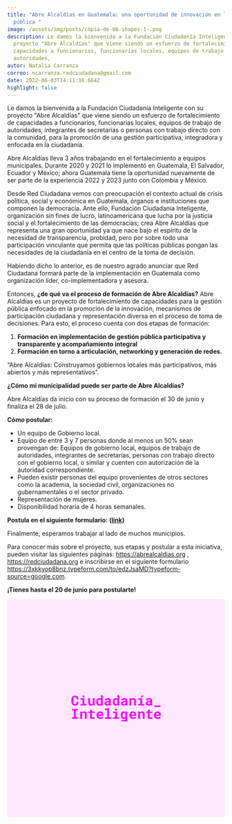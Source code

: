 ```yaml
---
title: "Abre Alcaldías en Guatemala: una oportunidad de innovación en la gestión
  pública "
image: /assets/img/posts/cópia-de-08-shapes-1-.png
description: Le damos la bienvenida a la Fundación Ciudadanía Inteligente con su
  proyecto "Abre Alcaldías" que viene siendo un esfuerzo de fortalecimiento de
  capacidades a funcionarios, funcionarias locales, equipos de trabajo de
  autoridades,
autor: Natalia Carranza
correo: ncarranza.redciudadana@gmail.com
date: 2022-06-03T14:11:16.664Z
highlight: false
---
```

Le damos la bienvenida a la Fundación Ciudadanía Inteligente con su proyecto "Abre Alcaldías" que viene siendo un esfuerzo de fortalecimiento de capacidades a funcionarios, funcionarias locales, equipos de trabajo de autoridades, integrantes de secretarías o personas con trabajo directo con la comunidad, para la promoción de una gestión participativa, integradora y enfocada en la ciudadanía. 

Abre Alcaldías lleva 3 años trabajando en el fortalecimiento a equipos municipales. Durante 2020 y 2021 lo implementó en Guatemala, El Salvador, Ecuador y México; ahora Guatemala tiene la oportunidad nuevamente de ser parte de la experiencia 2022 y 2023 junto con Colombia y México. 

Desde Red Ciudadana vemos con preocupación el contexto actual de crisis política, social y económica en Guatemala, órganos e instituciones que componen la democracia. Ante ello, Fundación Ciudadanía Inteligente, organización sin fines de lucro, latinoamericana que lucha por la justicia social y el fortalecimiento de las democracias; crea Abre Alcaldías que representa una gran oportunidad ya que nace bajo el espíritu de la necesidad de transparencia, probidad, pero por sobre todo una participación vinculante que permita que las políticas públicas pongan las necesidades de la ciudadanía en el centro de la toma de decisión. 

Habiendo dicho lo anterior, es de nuestro agrado anunciar que Red Ciudadana formará parte de la implementación en Guatemala como organización líder, co-implementadora y asesora. 

Entonces, **¿de qué va el proceso de formación de Abre Alcaldías?** Abre Alcaldías es un proyecto de fortalecimiento de capacidades para la gestión pública enfocado en la promoción de la innovación, mecanismos de participación ciudadana y representación diversa en el proceso de toma de decisiones. Para esto, el proceso cuenta con dos etapas de formación: 

1. **Formación en implementación de gestión pública participativa y transparente y acompañamiento integral**
2. **Formación en torno a articulación, networking y generación de redes.**

“Abre Alcaldías: Construyamos gobiernos locales más participativos, más abiertos y más representativos”.

**¿Cómo mi municipalidad puede ser parte de Abre Alcaldías?**

Abre Alcaldías da inicio con su proceso de formación el 30 de junio y finaliza el 28 de julio. 

**Cómo postular:** 

* Un equipo de Gobierno local.
* Equipo de entre 3 y 7 personas donde al menos un 50% sean provengan de: Equipos de gobierno local, equipos de trabajo de autoridades, integrantes de secretarías, personas con trabajo directo con el gobierno local, o similar y cuenten con autorización de la autoridad correspondiente.
* Pueden existir personas del equipo provenientes de otros sectores como la academia, la sociedad civil, organizaciones no gubernamentales o el sector privado.
* Representación de mujeres.
* Disponibilidad horaria de 4 horas semanales.



**Postula en el siguiente formulario: ([link](https://3xkkyop8bnz.typeform.com/to/edzJsaMD))**

Finalmente, esperamos trabajar al lado de muchos municipios. 

Para conocer más sobre el proyecto, sus etapas y postular a esta iniciativa, pueden visitar las siguientes páginas: <https://abrealcaldias.org> , <https://redciudadana.org> e inscribirse en el siguiente formulario <https://3xkkyop8bnz.typeform.com/to/edzJsaMD?typeform-source=google.com>. 



**¡Tienes hasta el 20 de junio para postularte!**

![](/assets/img/posts/abre_1.gif)